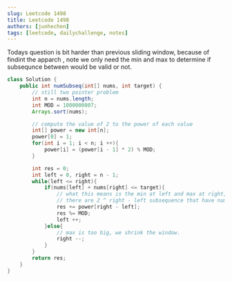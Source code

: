 ```yaml
---
slug: Leetcode 1498
title: Leetcode 1498
authors: [junhechen]
tags: [leetcode, dailychallenge, notes]
---
```

Todays question is bit harder than previous sliding window, because of findint the apparch , note we only need the min and max to determine if subsequnce between would be valid or not.

```java
class Solution {
    public int numSubseq(int[] nums, int target) {
        // still two pointer problem 
        int n = nums.length;
        int MOD = 1000000007;
        Arrays.sort(nums);

        // compute the value of 2 to the power of each value
        int[] power = new int[n];
        power[0] = 1;
        for(int i = 1; i < n; i ++){
            power[i] = (power[i - 1] * 2) % MOD;
        }

        int res = 0;
        int left = 0, right = n - 1;
        while(left <= right){
            if(nums[left] + nums[right] <= target){
                // what this means is the min at left and max at right,
                // there are 2 ^ right - left subsequence that have nums[left] as the min and nums[right] as max, all theses subsequence is meeting our requirement.
                res += power[right - left];
                res %= MOD;
                left ++;
            }else{
                // max is too big, we shrink the window.
                right --;
            }
        }
        return res;
    }
}
```